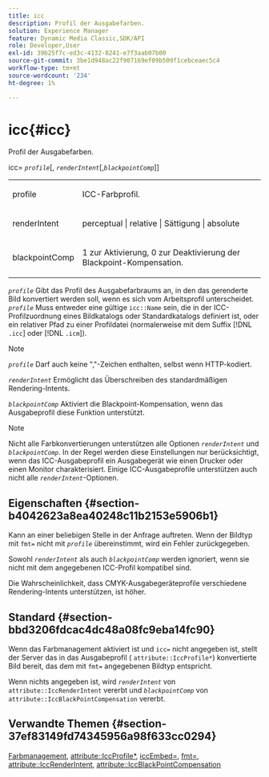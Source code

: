 ```yaml
---
title: icc
description: Profil der Ausgabefarben.
solution: Experience Manager
feature: Dynamic Media Classic,SDK/API
role: Developer,User
exl-id: 39b25f7c-ed3c-4132-8241-e7f3aab07b00
source-git-commit: 3be1d948ac22f907169ef09b509f1cebceaec5c4
workflow-type: tm+mt
source-wordcount: '234'
ht-degree: 1%

---
```


# icc{#icc}

Profil der Ausgabefarben.

icc= *`profile`*[, *`renderIntent`*[,*`blackpointComp`*]]

<table id="simpletable_DF1914FD351E4F2BA61372A52F0CFFBF"> 
 <tr class="strow"> 
  <td class="stentry"> <p><span class="codeph"> <span class="varname"> profile</span></span> </p></td> 
  <td class="stentry"> <p>ICC-Farbprofil. </p></td> 
 </tr> 
 <tr class="strow"> 
  <td class="stentry"> <p><span class="codeph"> <span class="varname"> renderIntent </span> </span> </p></td> 
  <td class="stentry"> <p>perceptual | relative | Sättigung | absolute </p></td> 
 </tr> 
 <tr class="strow"> 
  <td class="stentry"> <p><span class="codeph"> <span class="varname"> blackpointComp</span> </span> </p></td> 
  <td class="stentry"> <p>1 zur Aktivierung, 0 zur Deaktivierung der Blackpoint-Kompensation. </p></td> 
 </tr> 
</table>

*`profile`* Gibt das Profil des Ausgabefarbraums an, in den das gerenderte Bild konvertiert werden soll, wenn es sich vom Arbeitsprofil unterscheidet. *`profile`* Muss entweder eine gültige `icc::Name` sein, die in der ICC-Profilzuordnung eines Bildkatalogs oder Standardkatalogs definiert ist, oder ein relativer Pfad zu einer Profildatei (normalerweise mit dem Suffix [!DNL `.icc`] oder [!DNL `.icm`]).

>[!NOTE]
>
>*`profile`* Darf auch keine &quot;,&quot;-Zeichen enthalten, selbst wenn HTTP-kodiert.

*`renderIntent`* Ermöglicht das Überschreiben des standardmäßigen Rendering-Intents.

*`blackpointComp`* Aktiviert die Blackpoint-Kompensation, wenn das Ausgabeprofil diese Funktion unterstützt.

>[!NOTE]
>
>Nicht alle Farbkonvertierungen unterstützen alle Optionen *`renderIntent`* und *`blackpointComp`*. In der Regel werden diese Einstellungen nur berücksichtigt, wenn das ICC-Ausgabeprofil ein Ausgabegerät wie einen Drucker oder einen Monitor charakterisiert. Einige ICC-Ausgabeprofile unterstützen auch nicht alle *`renderIntent`*-Optionen.

## Eigenschaften {#section-b4042623a8ea40248c11b2153e5906b1}

Kann an einer beliebigen Stelle in der Anfrage auftreten. Wenn der Bildtyp mit `fmt=` nicht mit *`profile`* übereinstimmt, wird ein Fehler zurückgegeben.

Sowohl *`renderIntent`* als auch *`blackpointComp`* werden ignoriert, wenn sie nicht mit dem angegebenen ICC-Profil kompatibel sind.

Die Wahrscheinlichkeit, dass CMYK-Ausgabegeräteprofile verschiedene Rendering-Intents unterstützen, ist höher.

## Standard {#section-bbd3206fdcac4dc48a08fc9eba14fc90}

Wenn das Farbmanagement aktiviert ist und `icc=` nicht angegeben ist, stellt der Server das in das Ausgabeprofil ( `attribute::IccProfile*`) konvertierte Bild bereit, das dem mit `fmt=` angegebenen Bildtyp entspricht.

Wenn nichts angegeben ist, wird *`renderIntent`* von `attribute::IccRenderIntent` vererbt und *`blackpointComp`* von `attribute::IccBlackPointCompensation` vererbt.

## Verwandte Themen {#section-37ef83149fd74345956a98f633cc0294}

[Farbmanagement](../../../../../ir-api/http-protocol/image-rendering-api-ref/c-ir-http-protocol-ref/c-ir-http-protocol-syntax-and-features/c-ir-color-management.md#concept-7bac7c2c41be42c1b301eae80abe6b8d), [attribute::IccProfile*](../../../../../ir-api/material-cat/image-rendering-api-ref/c-ir-material-catalog/c-ir-attributes-reference/r-ir-iccprofilecmyk.md#reference-55aead2d924847ffbd1be4c46add7127), [iccEmbed=](../../../../../ir-api/http-protocol/image-rendering-api-ref/c-ir-http-protocol-ref/c-ir-http-protocol-command-reference/r-ir-iccembed.md#reference-47a433138c7c4b29b9b29871b2491a7f), [fmt=](../../../../../ir-api/http-protocol/image-rendering-api-ref/c-ir-http-protocol-ref/c-ir-http-protocol-command-reference/r-ir-fmt.md#reference-4c743f67d56b47c5b774fcc900ff758c), [attribute::IccRenderIntent](../../../../../ir-api/material-cat/image-rendering-api-ref/c-ir-material-catalog/c-ir-attributes-reference/r-ir-iccrenderintent.md#reference-3b80b7a4c25545a593c5076f318b5c40), [attribute::IccBlackPointCompensation](../../../../../ir-api/material-cat/image-rendering-api-ref/c-ir-material-catalog/c-ir-attributes-reference/r-ir-iccblackpointcompensation.md#reference-d939b0cdf6564baaa88deb1059e3b7f0)
